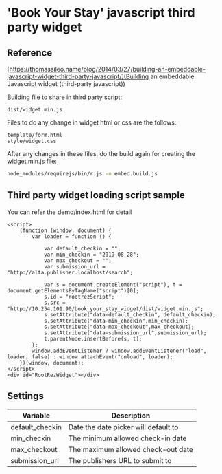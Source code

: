 # 'Book Your Stay' javascript third party widget

## Reference
[https://thomassileo.name/blog/2014/03/27/building-an-embeddable-javascript-widget-third-party-javascript/](Building an embeddable Javascript widget (third-party javascript))


Building file to share in third party script:

```text
dist/widget.min.js
```

Files to do any change in widget html or css are the follows:
```text
template/form.html
style/widget.css
```

After any changes in these files, do the build again for creating the widget.min.js file: 
```bash
node_modules/requirejs/bin/r.js -o embed.build.js
```

## Third party widget loading script sample

You can refer the demo/index.html for detail

```text
<script>
    (function (window, document) {
        var loader = function () {

            var default_checkin = "";
            var min_checkin = "2019-08-28"; 
            var max_checkout = "";
            var submission_url = "http://alta.publisher.localhost/search";

            var s = document.createElement("script"), t = document.getElementsByTagName("script")[0];                 
            s.id = "rootrezScript";
            s.src = "http://10.254.101.90/book_your_stay_widget/dist/widget.min.js";
            s.setAttribute("data-default_checkin", default_checkin);
            s.setAttribute("data-min_checkin",min_checkin);
            s.setAttribute("data-max_checkout",max_checkout);
            s.setAttribute("data-submission_url",submission_url);
            t.parentNode.insertBefore(s, t);
        };
        window.addEventListener ? window.addEventListener("load", loader, false) : window.attachEvent("onload", loader);
    })(window, document);
</script>
<div id="RootRezWidget"></div> 
```

## Settings

| Variable      | Description |
| ----------- | ----------- |
| default_checkin      | Date the date picker will default to        |
| min_checkin   | The minimum allowed check-in date        |
| max_checkout   | The maximum allowed check-out date        |
| submission_url   | The publishers URL to submit to        |